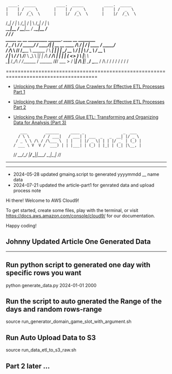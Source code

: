      ____.  _____         ____.  _____         ____.  _____                                                               
    |    | /  _  \       |    | /  _  \       |    | /  _  \                                                              
    |    |/  /_\  \      |    |/  /_\  \      |    |/  /_\  \                                                             
/\__|    /    |    \ /\__|    /    |    \ /\__|    /    |    \                                                            
\________\____|__  / \________\____|__  / \________\____|__  /                                                            
                 \/                   \/                   \/                                                             
   _____  __      __  _________           ________.__                          ____          __               ________    
  /  _  \/  \    /  \/   _____/          /  _____/|  |  __ __   ____   /\     /_   |       _/  |_  ____      /  _____/    
 /  /_\  \   \/\/   /\_____  \   ______ /   \  ___|  | |  |  \_/ __ \  \/      |   |       \   __\/  _ \    /   __  \     
/    |    \        / /        \ /_____/ \    \_\  \  |_|  |  /\  ___/  /\      |   |        |  | (  <_> )   \  |__\  \    
\____|__  /\__/\  / /_______  /          \______  /____/____/  \___  > \/      |___| /\     |__|  \____/     \_____  / /\ 
        \/      \/          \/                  \/                 \/                \/                            \/  \/ 
         
=====================================================================================         
         

- [Unlocking the Power of AWS Glue Crawlers for Effective ETL Processes Part 1](https://www.linkedin.com/pulse/unlocking-power-aws-glue-crawlers-effective-etl-processes-johnny-hung-tby2f/?trackingId=j0z0inlZQXiHtyqpvpUpUg%3D%3D)
- [Unlocking the Power of AWS Glue Crawlers for Effective ETL Processes Part 2](https://www.linkedin.com/pulse/unlocking-power-aws-glue-crawlers-effective-etl-processes-johnny-hung-why2f/?trackingId=UFHe34NfT%2BS1%2BIzl0BZWIQ%3D%3D)
- [Unlocking the Power of AWS Glue ETL: Transforming and Organizing Data for Analysis (Part 3)](https://www.linkedin.com/pulse/unlocking-power-aws-glue-etl-transforming-organizing-data-johnny-hung-yt2zf/?trackingId=JuykAErsR%2F6iyqqPqkc6cA%3D%3D)
         
         
         
         
         
         
         
         
         
         ___        ______     ____ _                 _  ___  
        / \ \      / / ___|   / ___| | ___  _   _  __| |/ _ \ 
       / _ \ \ /\ / /\___ \  | |   | |/ _ \| | | |/ _` | (_) |
      / ___ \ V  V /  ___) | | |___| | (_) | |_| | (_| |\__, |
     /_/   \_\_/\_/  |____/   \____|_|\___/ \__,_|\__,_|  /_/ 
 ----------------------------------------------------------------- 

----
- 2024-05-28 updated gmaing.script to generated yyyymmdd __ name data 
- 2024-07-21 updated the article-part1 for genrated data and upload process note




Hi there! Welcome to AWS Cloud9!

To get started, create some files, play with the terminal,
or visit https://docs.aws.amazon.com/console/cloud9/ for our documentation.

Happy coding!



## Johnny Updated Article One Generated Data 
---

## Run python script to generated one day with specific rows you want

python generate_data.py 2024-01-01 2000


## Run the script to auto gnerated the Range of the days and random rows-range 
source run_generator_domain_game_slot_with_argument.sh 


## Run Auto Upload Data to S3 
source run_data_etl_to_s3_raw.sh


## Part 2 later ...

